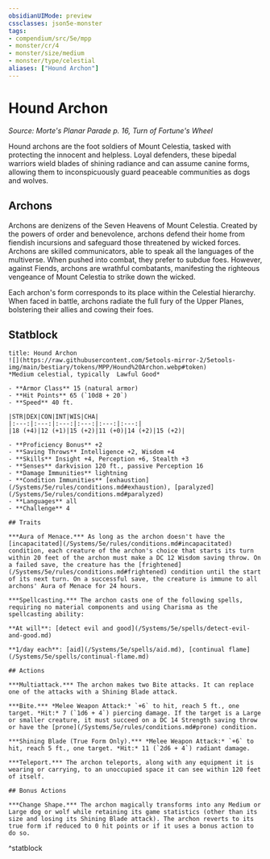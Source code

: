 ```yaml
---
obsidianUIMode: preview
cssclasses: json5e-monster
tags:
- compendium/src/5e/mpp
- monster/cr/4
- monster/size/medium
- monster/type/celestial
aliases: ["Hound Archon"]
---
```

# Hound Archon
*Source: Morte's Planar Parade p. 16, Turn of Fortune's Wheel*  

Hound archons are the foot soldiers of Mount Celestia, tasked with protecting the innocent and helpless. Loyal defenders, these bipedal warriors wield blades of shining radiance and can assume canine forms, allowing them to inconspicuously guard peaceable communities as dogs and wolves.

## Archons

Archons are denizens of the Seven Heavens of Mount Celestia. Created by the powers of order and benevolence, archons defend their home from fiendish incursions and safeguard those threatened by wicked forces. Archons are skilled communicators, able to speak all the languages of the multiverse. When pushed into combat, they prefer to subdue foes. However, against Fiends, archons are wrathful combatants, manifesting the righteous vengeance of Mount Celestia to strike down the wicked.

Each archon's form corresponds to its place within the Celestial hierarchy. When faced in battle, archons radiate the full fury of the Upper Planes, bolstering their allies and cowing their foes.

## Statblock

```ad-statblock
title: Hound Archon
![](https://raw.githubusercontent.com/5etools-mirror-2/5etools-img/main/bestiary/tokens/MPP/Hound%20Archon.webp#token)
*Medium celestial, typically  Lawful Good*

- **Armor Class** 15 (natural armor)
- **Hit Points** 65 (`10d8 + 20`)
- **Speed** 40 ft.

|STR|DEX|CON|INT|WIS|CHA|
|:---:|:---:|:---:|:---:|:---:|:---:|
|18 (+4)|12 (+1)|15 (+2)|11 (+0)|14 (+2)|15 (+2)|

- **Proficiency Bonus** +2
- **Saving Throws** Intelligence +2, Wisdom +4
- **Skills** Insight +4, Perception +6, Stealth +3
- **Senses** darkvision 120 ft., passive Perception 16
- **Damage Immunities** lightning
- **Condition Immunities** [exhaustion](/Systems/5e/rules/conditions.md#exhaustion), [paralyzed](/Systems/5e/rules/conditions.md#paralyzed)
- **Languages** all
- **Challenge** 4

## Traits

***Aura of Menace.*** As long as the archon doesn't have the [incapacitated](/Systems/5e/rules/conditions.md#incapacitated) condition, each creature of the archon's choice that starts its turn within 20 feet of the archon must make a DC 12 Wisdom saving throw. On a failed save, the creature has the [frightened](/Systems/5e/rules/conditions.md#frightened) condition until the start of its next turn. On a successful save, the creature is immune to all archons' Aura of Menace for 24 hours.

***Spellcasting.*** The archon casts one of the following spells, requiring no material components and using Charisma as the spellcasting ability:

**At will**: [detect evil and good](/Systems/5e/spells/detect-evil-and-good.md)

**1/day each**: [aid](/Systems/5e/spells/aid.md), [continual flame](/Systems/5e/spells/continual-flame.md)

## Actions

***Multiattack.*** The archon makes two Bite attacks. It can replace one of the attacks with a Shining Blade attack.

***Bite.*** *Melee Weapon Attack:* `+6` to hit, reach 5 ft., one target. *Hit:* 7 (`1d6 + 4`) piercing damage. If the target is a Large or smaller creature, it must succeed on a DC 14 Strength saving throw or have the [prone](/Systems/5e/rules/conditions.md#prone) condition.

***Shining Blade (True Form Only).*** *Melee Weapon Attack:* `+6` to hit, reach 5 ft., one target. *Hit:* 11 (`2d6 + 4`) radiant damage.

***Teleport.*** The archon teleports, along with any equipment it is wearing or carrying, to an unoccupied space it can see within 120 feet of itself.

## Bonus Actions

***Change Shape.*** The archon magically transforms into any Medium or Large dog or wolf while retaining its game statistics (other than its size and losing its Shining Blade attack). The archon reverts to its true form if reduced to 0 hit points or if it uses a bonus action to do so.
```
^statblock